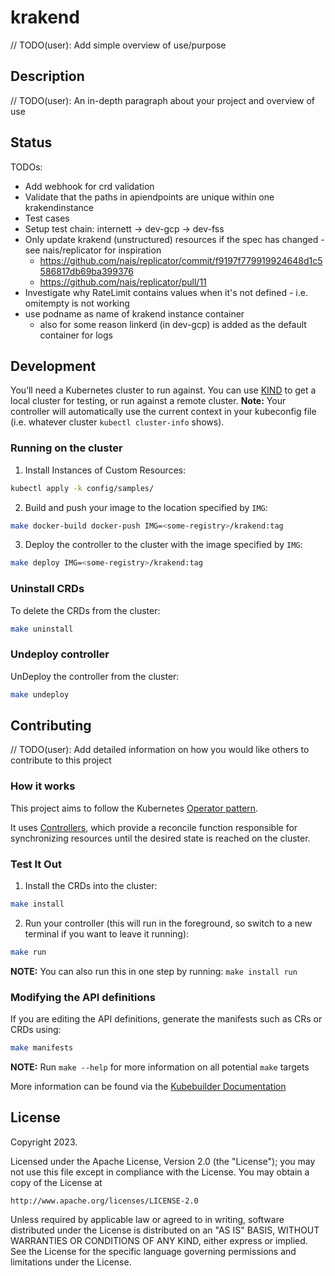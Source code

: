 # krakend
// TODO(user): Add simple overview of use/purpose

## Description
// TODO(user): An in-depth paragraph about your project and overview of use

## Status
TODOs:
* Add webhook for crd validation
* Validate that the paths in apiendpoints are unique within one krakendinstance
* Test cases
* Setup test chain: internett -> dev-gcp -> dev-fss
* Only update krakend (unstructured) resources if the spec has changed - see nais/replicator for inspiration
  * https://github.com/nais/replicator/commit/f9197f779919924648d1c5586817db69ba399376
  * https://github.com/nais/replicator/pull/11
* Investigate why RateLimit contains values when it's not defined - i.e. omitempty is not working
* use podname as name of krakend instance container
  * also for some reason linkerd (in dev-gcp) is added as the default container for logs  

## Development
You’ll need a Kubernetes cluster to run against. You can use [KIND](https://sigs.k8s.io/kind) to get a local cluster for testing, or run against a remote cluster.
**Note:** Your controller will automatically use the current context in your kubeconfig file (i.e. whatever cluster `kubectl cluster-info` shows).

### Running on the cluster
1. Install Instances of Custom Resources:

```sh
kubectl apply -k config/samples/
```

2. Build and push your image to the location specified by `IMG`:

```sh
make docker-build docker-push IMG=<some-registry>/krakend:tag
```

3. Deploy the controller to the cluster with the image specified by `IMG`:

```sh
make deploy IMG=<some-registry>/krakend:tag
```

### Uninstall CRDs
To delete the CRDs from the cluster:

```sh
make uninstall
```

### Undeploy controller
UnDeploy the controller from the cluster:

```sh
make undeploy
```

## Contributing
// TODO(user): Add detailed information on how you would like others to contribute to this project

### How it works
This project aims to follow the Kubernetes [Operator pattern](https://kubernetes.io/docs/concepts/extend-kubernetes/operator/).

It uses [Controllers](https://kubernetes.io/docs/concepts/architecture/controller/),
which provide a reconcile function responsible for synchronizing resources until the desired state is reached on the cluster.

### Test It Out
1. Install the CRDs into the cluster:

```sh
make install
```

2. Run your controller (this will run in the foreground, so switch to a new terminal if you want to leave it running):

```sh
make run
```

**NOTE:** You can also run this in one step by running: `make install run`

### Modifying the API definitions
If you are editing the API definitions, generate the manifests such as CRs or CRDs using:

```sh
make manifests
```

**NOTE:** Run `make --help` for more information on all potential `make` targets

More information can be found via the [Kubebuilder Documentation](https://book.kubebuilder.io/introduction.html)

## License

Copyright 2023.

Licensed under the Apache License, Version 2.0 (the "License");
you may not use this file except in compliance with the License.
You may obtain a copy of the License at

    http://www.apache.org/licenses/LICENSE-2.0

Unless required by applicable law or agreed to in writing, software
distributed under the License is distributed on an "AS IS" BASIS,
WITHOUT WARRANTIES OR CONDITIONS OF ANY KIND, either express or implied.
See the License for the specific language governing permissions and
limitations under the License.

